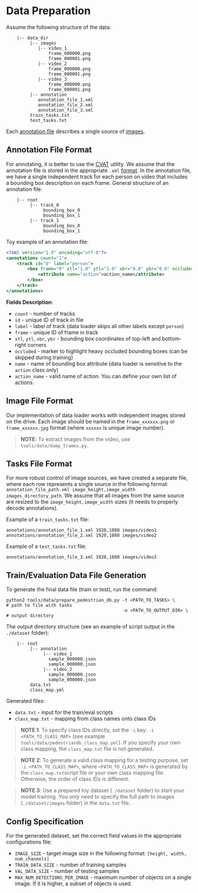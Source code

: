 # Data Preparation

Assume the following structure of the data:
```
    |-- data_dir
         |-- images
            |-- video_1
                frame_000000.png
                frame_000001.png
            |-- video_2
                frame_000000.png
                frame_000001.png
            |-- video_3
                frame_000000.png
                frame_000001.png
         |-- annotation
            annotation_file_1.xml
            annotation_file_2.xml
            annotation_file_3.xml
         train_tasks.txt
         test_tasks.txt
```

Each [annotation file](#annotation-file-format) describes a single source of [images](#image-file-format).

## Annotation File Format

For annotating, it is better to use the [CVAT](https://github.com/opencv/cvat) utility. We assume 
that the annotation file is stored in the appropriate `.xml` 
[format](https://github.com/opencv/cvat/blob/develop/cvat/apps/documentation/xml_format.md). In the 
annotation file, we have a single independent track for each person on video that includes a bounding 
box description on each frame. General structure of an annotation file:     
```
    |-- root
         |-- track_0
              bounding_box_0
              bounding_box_1
         |-- track_1
              bounding_box_0
              bounding_box_1
```

Toy example of an annotation file:
```xml
<?xml version="1.0" encoding="utf-8"?>
<annotations count="1">
    <track id="0" label="person">
        <box frame="0" xtl="1.0" ytl="1.0" xbr="0.0" ybr="0.0" occluded="0">
            <attribute name="action">action_name</attribute>
        </box>
    </track>
</annotations>
```
**Fields Description**:
 - `count` - number of tracks
 - `id` - unique ID of track in file
 - `label` - label of track (data loader skips all other labels except `person`)
 - `frame` - unique ID of frame in track
 - `xtl`, `ytl`, `xbr`, `ybr` - bounding box coordinates of top-left and bottom-right corners
 - `occluded` - marker to highlight heavy occluded bounding boxes (can be skipped during training)
 - `name` - name of bounding box attribute (data loader is sensitive to the `action` class only)
 - `action_name` - valid name of action. You can define your own list of actions.

## Image File Format

Our implementation of data loader works with independent images stored on the drive. Each image 
should be named in the `frame_xxxxxx.png` or `frame_xxxxxx.jpg` format (where `xxxxxx` is unique 
image number).

> **NOTE**: To extract images from the video, use `tools/data/dump_frames.py`.

## Tasks File Format

For more robust control of image sources, we have created a separate file, where each row represents 
a single source in the following format: `annotation_file_path.xml image_height,image_width images_directory_path`. 
We assume that all images from the same source are resized to the `image_height,image_width` sizes 
(it needs to properly decode annotations).

Example of a `train_tasks.txt` file:
```
annotations/annotation_file_1.xml 1920,1080 images/video1
annotations/annotation_file_2.xml 1920,1080 images/video2
```

Example of a `test_tasks.txt` file:
```
annotations/annotation_file_3.xml 1920,1080 images/video3
```

## Train/Evaluation Data File Generation

To generate the final data file (train or test), run the command:
```shell
python2 tools/data/prepare_pedestrian_db.py -t <PATH_TO_TASKS> \      # path to file with tasks
                                            -o <PATH_TO_OUTPUT_DIR> \ # output directory
```

The output directory structure (see an example of script output in the `./dataset` folder):
```
    |-- root
         |-- annotation
              |-- video_1
                sample_000000.json
                sample_000000.json
              |-- video_2
                sample_000000.json
                sample_000000.json
         data.txt
         class_map.yml
```

Generated files:
 - `data.txt` - input for the train/eval scripts
 - `class_map.txt` - mapping from class names onto class IDs

>**NOTE 1**: To specify class IDs directly, set the `-i` key: `-i <PATH_TO_CLASS_MAP>` (see example 
> `tools/data/pedestriandb_class_map.yml`). If you specify your own class mapping, the `class_map.txt` 
> file is not generated.

>**NOTE 2**: To generate a valid class mapping for a testing purpose, set `-i <PATH_TO_CLASS_MAP>`, 
> where `<PATH_TO_CLASS_MAP>` is generated by the `class_map.txt`script file or your own class 
> mapping file. Otherwise, the order of class IDs is different.

>**NOTE 3**: Use a prepared toy dataset (`./dataset` folder) to start your model training. You only 
> need to specify the full path to images (`./dataset/images` folder) in the `data.txt` file.

## Config Specification

For the generated dataset, set the correct field values in the appropriate configurations file:
 - `IMAGE_SIZE` - target image size in the following format: `[height, width, num_channels]`
 - `TRAIN_DATA_SIZE` - number of training samples
 - `VAL_DATA_SIZE` - number of testing samples
 - `MAX_NUM_DETECTIONS_PER_IMAGE` - maximum number of objects on a single image. If it is higher, a subset of objects is used.
